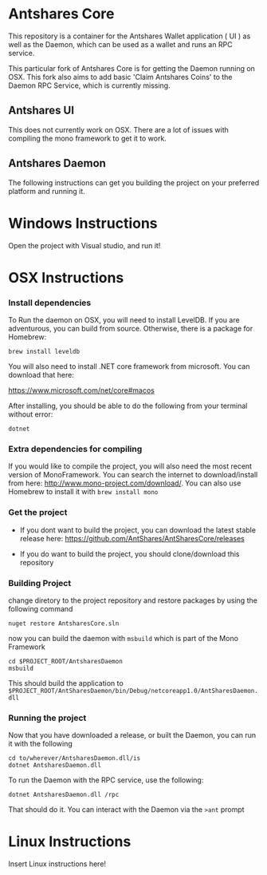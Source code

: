 # Antshares Core

This repository is a container for the Antshares Wallet application ( UI ) as well as the Daemon, which can be used as a wallet and runs an RPC service.

This particular fork of Antshares Core is for getting the Daemon running on OSX. This fork also aims to add basic 'Claim Antshares Coins' to the Daemon RPC Service, which is currently missing.

## Antshares UI

This does not currently work on OSX.  There are a lot of issues with compiling the mono framework to get it to work.


## Antshares Daemon

The following instructions can get you building the project on your preferred platform and running it.


# Windows Instructions

Open the project with Visual studio, and run it!


# OSX Instructions

### Install dependencies
To Run the daemon on OSX, you will need to install LevelDB.  If you are adventurous, you can build from source.  Otherwise, there is a package for Homebrew:

```
brew install leveldb
```

You will also need to install .NET core framework from microsoft.  You can download that here:

https://www.microsoft.com/net/core#macos

After installing, you should be able to do the following from your terminal without error:

```
dotnet
```


### Extra dependencies for compiling
If you would like to compile the project, you will also need the most recent version of MonoFramework.  You can search the internet to download/install from here: http://www.mono-project.com/download/.  You can also use Homebrew to install it with `brew install mono`

### Get the project

- If you dont want to build the project, you can download the latest stable release here: https://github.com/AntShares/AntSharesCore/releases

- If you do want to build the project, you should clone/download this repository


### Building Project

change diretory to the project repository and restore packages by using the following command

```
nuget restore AntsharesCore.sln
```

now you can build the daemon with `msbuild` which is part of the Mono Framework

```
cd $PROJECT_ROOT/AntsharesDaemon
msbuild
```

This should build the application to `$PROJECT_ROOT/AntSharesDaemon/bin/Debug/netcoreapp1.0/AntSharesDaemon.dll`


### Running the project

Now that you have downloaded a release, or built the Daemon, you can run it with the following

```
cd to/wherever/AntsharesDaemon.dll/is
dotnet AntsharesDaemon.dll
```

To run the Daemon with the RPC service, use the following:
```
dotnet AntsharesDaemon.dll /rpc
```

That should do it.  You can interact with the Daemon via the `>ant` prompt



# Linux Instructions

Insert Linux instructions here!

